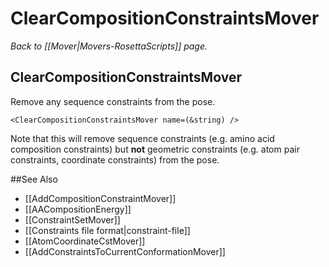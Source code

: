 # ClearCompositionConstraintsMover
*Back to [[Mover|Movers-RosettaScripts]] page.*
## ClearCompositionConstraintsMover

Remove any sequence constraints from the pose.

```
<ClearCompositionConstraintsMover name=(&string) />
```

Note that this will remove sequence constraints (e.g. amino acid composition constraints) but **not** geometric constraints (e.g. atom pair constraints, coordinate constraints) from the pose.


##See Also

* [[AddCompositionConstraintMover]]
* [[AACompositionEnergy]]
* [[ConstraintSetMover]]
* [[Constraints file format|constraint-file]]
* [[AtomCoordinateCstMover]]
* [[AddConstraintsToCurrentConformationMover]]